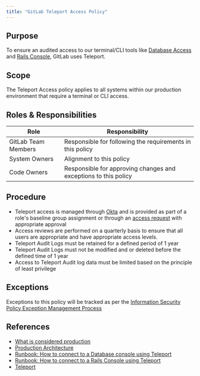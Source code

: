 ```yaml
---
title: "GitLab Teleport Access Policy"
---
```


## Purpose

To ensure an audited access to our terminal/CLI tools like [Database Access](https://gitlab.com/gitlab-com/runbooks/-/blob/master/docs/teleport/Connect_to_Database_Console_via_Teleport.md) and [Rails Console](https://gitlab.com/gitlab-com/runbooks/-/blob/master/docs/teleport/Connect_to_Rails_Console_via_Teleport.md), GitLab uses Teleport.

## Scope

The Teleport Access policy applies to all systems within our production environment that require a terminal or CLI access.

## Roles & Responsibilities

| Role | Responsibility |
| --- | --- |
| GitLab Team Members | Responsible for following the requirements in this policy |
| System Owners | Alignment to this policy |
| Code Owners | Responsible for approving changes and exceptions to this policy |

## Procedure

- Teleport access is managed through [Okta](/handbook/business-technology/okta/) and is provided as part of a role's baseline group assignment or through an [access request](https://about.gitlab.com/handbook/business-technology/team-member-enablement/onboarding-access-requests/access-requests/) with appropriate approval
- Access reviews are performed on a quarterly basis to ensure that all users are appropriate and have appropriate access levels.
- Teleport Audit Logs must be retained for a defined period of 1 year
- Teleport Audit Logs must not be modified and or deleted before the defined time of 1 year
- Access to Teleport Audit log data must be limited based on the principle of least privilege

## Exceptions

Exceptions to this policy will be tracked as per the [Information Security Policy Exception Management Process](/handbook/security/#information-security-policy-exception-management-process)

## References

- [What is considered production](https://gitlab.com/gitlab-com/gl-security/security-assurance/sec-compliance/compliance/-/blob/master/production_definition.md)
- [Production Architecture](/handbook/engineering/infrastructure/production/architecture/)
- [Runbook: How to connect to a Database console using Teleport](https://gitlab.com/gitlab-com/runbooks/-/blob/master/docs/teleport/Connect_to_Database_Console_via_Teleport.md)
- [Runbook:  How to connect to a Rails Console using Teleport](https://gitlab.com/gitlab-com/runbooks/-/blob/master/docs/teleport/Connect_to_Rails_Console_via_Teleport.md)
- [Teleport](https://goteleport.com/docs/)
